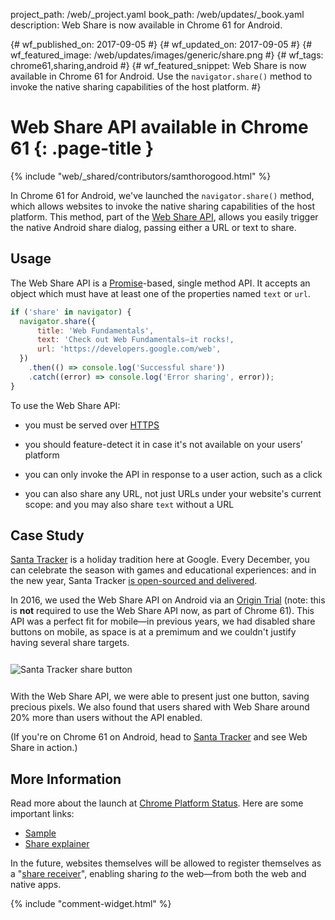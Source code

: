 project_path: /web/_project.yaml
book_path: /web/updates/_book.yaml
description: Web Share is now available in Chrome 61 for Android.

{# wf_published_on: 2017-09-05 #}
{# wf_updated_on: 2017-09-05 #}
{# wf_featured_image: /web/updates/images/generic/share.png #}
{# wf_tags: chrome61,sharing,android #}
{# wf_featured_snippet: Web Share is now available in Chrome 61 for Android. Use the <code>navigator.share()</code> method to invoke the native sharing capabilities of the host platform. #}

# Web Share API available in Chrome 61 {: .page-title }

{% include "web/_shared/contributors/samthorogood.html" %}

In Chrome 61 for Android, we've launched the `navigator.share()` method, which allows
websites to invoke the native sharing capabilities of the host platform. This method,
part of the [Web Share API](https://wicg.github.io/web-share/), allows you easily trigger
the native Android share dialog, passing either a URL or text to share.

## Usage

The Web Share API is a
[Promise](/web/fundamentals/getting-started/primers/promises)-based, single method API.
It accepts an object which must have at least one of the properties named `text` or
`url`.

```js
if ('share' in navigator) {
  navigator.share({
      title: 'Web Fundamentals',
      text: 'Check out Web Fundamentals—it rocks!,
      url: 'https://developers.google.com/web',
  })
    .then(() => console.log('Successful share'))
    .catch((error) => console.log('Error sharing', error));
}
```

To use the Web Share API:

* you must be served over [HTTPS](https://www.chromium.org/Home/chromium-security/prefer-secure-origins-for-powerful-new-features)

* you should feature-detect it in case it's not available on your users' platform

* you can only invoke the API in response to a user action, such as a click

* you can also share any URL, not just URLs under your website's current scope: and you
  may also share `text` without a URL

## Case Study

[Santa Tracker](https://santatracker.google.com) is a holiday tradition here at
Google. Every December, you can celebrate the season with games and educational
experiences: and in the new year, Santa Tracker [is open-sourced and delivered](https://developers.googleblog.com/2017/04/santa-tracker-open-sourced-and-delivered.html).

In 2016, we used the Web Share API on Android via an
[Origin Trial](https://github.com/jpchase/OriginTrials/blob/gh-pages/developer-guide.md)
(note: this is **not** required to use the Web Share API now, as part of Chrome 61). This
API was a perfect fit for mobile—in previous years, we had disabled share buttons on mobile,
as space is at a premimum and we couldn't justify having several share targets.

<img alt="Santa Tracker share button" src="/web/updates/images/2017/09/santa-phone.png" style="margin: 12px auto;"/>

With the Web Share API, we were able to present just one button, saving precious
pixels. We also found that users shared with Web Share around 20% more than users
without the API enabled.

(If you're on Chrome 61 on Android, head to
[Santa Tracker](https://santatracker.google.com) and see Web Share in action.)

## More Information

Read more about the launch at
[Chrome Platform Status](https://www.chromestatus.com/features/5668769141620736). Here
are some important links:

* [Sample](https://github.com/mgiuca/web-share/blob/master/demos/share.html)
* [Share explainer](https://github.com/WICG/web-share/blob/master/docs/explainer.md)

In the future, websites themselves will be allowed to register themselves as a
"[share receiver](https://www.chromestatus.com/features/5662315307335680)", enabling
sharing _to_ the web—from both the web and native apps.

{% include "comment-widget.html" %}
